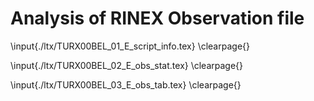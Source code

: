 # Analysis of RINEX Observation file

\input{./ltx/TURX00BEL_01_E_script_info.tex}
\clearpage{}

\input{./ltx/TURX00BEL_02_E_obs_stat.tex}
\clearpage{}

\input{./ltx/TURX00BEL_03_E_obs_tab.tex}
\clearpage{}
